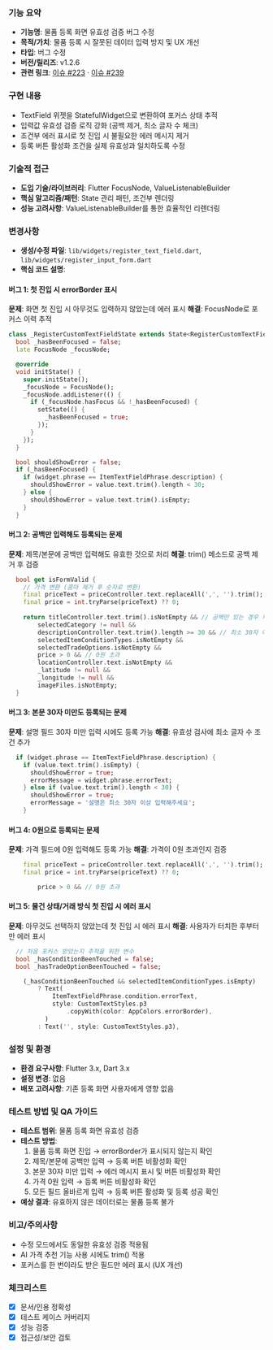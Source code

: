### 기능 요약
- **기능명**: 물품 등록 화면 유효성 검증 버그 수정
- **목적/가치**: 물품 등록 시 잘못된 데이터 입력 방지 및 UX 개선
- **타입**: 버그 수정
- **버전/릴리즈**: v1.2.6
- **관련 링크**: [이슈 #223](https://github.com/TEAM-ROMROM/RomRom-FE/issues/223) · [이슈 #239](https://github.com/TEAM-ROMROM/RomRom-FE/issues/239)

### 구현 내용
- TextField 위젯을 StatefulWidget으로 변환하여 포커스 상태 추적
- 입력값 유효성 검증 로직 강화 (공백 제거, 최소 글자 수 체크)
- 조건부 에러 표시로 첫 진입 시 불필요한 에러 메시지 제거
- 등록 버튼 활성화 조건을 실제 유효성과 일치하도록 수정

### 기술적 접근
- **도입 기술/라이브러리**: Flutter FocusNode, ValueListenableBuilder
- **핵심 알고리즘/패턴**: State 관리 패턴, 조건부 렌더링
- **성능 고려사항**: ValueListenableBuilder를 통한 효율적인 리렌더링

### 변경사항
- **생성/수정 파일**: `lib/widgets/register_text_field.dart`, `lib/widgets/register_input_form.dart`
- **핵심 코드 설명**:

#### 버그 1: 첫 진입 시 errorBorder 표시
**문제**: 화면 첫 진입 시 아무것도 입력하지 않았는데 에러 표시
**해결**: FocusNode로 포커스 이력 추적

```61:75:lib/widgets/register_text_field.dart
class _RegisterCustomTextFieldState extends State<RegisterCustomTextField> {
  bool _hasBeenFocused = false;
  late FocusNode _focusNode;

  @override
  void initState() {
    super.initState();
    _focusNode = FocusNode();
    _focusNode.addListener(() {
      if (_focusNode.hasFocus && !_hasBeenFocused) {
        setState(() {
          _hasBeenFocused = true;
        });
      }
    });
  }
```

```167:174:lib/widgets/register_text_field.dart
  bool shouldShowError = false;
  if (_hasBeenFocused) {
    if (widget.phrase == ItemTextFieldPhrase.description) {
      shouldShowError = value.text.trim().length < 30;
    } else {
      shouldShowError = value.text.trim().isEmpty;
    }
  }
```

#### 버그 2: 공백만 입력해도 등록되는 문제
**문제**: 제목/본문에 공백만 입력해도 유효한 것으로 처리
**해결**: trim() 메소드로 공백 제거 후 검증

```314:329:lib/widgets/register_input_form.dart
  bool get isFormValid {
    // 가격 변환 (콤마 제거 후 숫자로 변환)
    final priceText = priceController.text.replaceAll(',', '').trim();
    final price = int.tryParse(priceText) ?? 0;
    
    return titleController.text.trim().isNotEmpty && // 공백만 있는 경우 제외
        selectedCategory != null &&
        descriptionController.text.trim().length >= 30 && // 최소 30자 이상, 공백만 있는 경우 제외
        selectedItemConditionTypes.isNotEmpty &&
        selectedTradeOptions.isNotEmpty &&
        price > 0 && // 0원 초과
        locationController.text.isNotEmpty &&
        _latitude != null &&
        _longitude != null &&
        imageFiles.isNotEmpty;
  }
```

#### 버그 3: 본문 30자 미만도 등록되는 문제
**문제**: 설명 필드 30자 미만 입력 시에도 등록 가능
**해결**: 유효성 검사에 최소 글자 수 조건 추가

```232:239:lib/widgets/register_text_field.dart
  if (widget.phrase == ItemTextFieldPhrase.description) {
    if (value.text.trim().isEmpty) {
      shouldShowError = true;
      errorMessage = widget.phrase.errorText;
    } else if (value.text.trim().length < 30) {
      shouldShowError = true;
      errorMessage = '설명은 최소 30자 이상 입력해주세요';
    }
```

#### 버그 4: 0원으로 등록되는 문제
**문제**: 가격 필드에 0원 입력해도 등록 가능
**해결**: 가격이 0원 초과인지 검증

```316:317:lib/widgets/register_input_form.dart
    final priceText = priceController.text.replaceAll(',', '').trim();
    final price = int.tryParse(priceText) ?? 0;
```

```324:324:lib/widgets/register_input_form.dart
        price > 0 && // 0원 초과
```

#### 버그 5: 물건 상태/거래 방식 첫 진입 시 에러 표시
**문제**: 아무것도 선택하지 않았는데 첫 진입 시 에러 표시
**해결**: 사용자가 터치한 후부터만 에러 표시

```57:59:lib/widgets/register_input_form.dart
  // 처음 포커스 받았는지 추적을 위한 변수
  bool _hasConditionBeenTouched = false;
  bool _hasTradeOptionBeenTouched = false;
```

```619:625:lib/widgets/register_input_form.dart
    (_hasConditionBeenTouched && selectedItemConditionTypes.isEmpty)
        ? Text(
            ItemTextFieldPhrase.condition.errorText,
            style: CustomTextStyles.p3
                .copyWith(color: AppColors.errorBorder),
          )
        : Text('', style: CustomTextStyles.p3),
```

### 설정 및 환경
- **환경 요구사항**: Flutter 3.x, Dart 3.x
- **설정 변경**: 없음
- **배포 고려사항**: 기존 등록 화면 사용자에게 영향 없음

### 테스트 방법 및 QA 가이드
- **테스트 범위**: 물품 등록 화면 유효성 검증
- **테스트 방법**:
  1. 물품 등록 화면 진입 → errorBorder가 표시되지 않는지 확인
  2. 제목/본문에 공백만 입력 → 등록 버튼 비활성화 확인
  3. 본문 30자 미만 입력 → 에러 메시지 표시 및 버튼 비활성화 확인
  4. 가격 0원 입력 → 등록 버튼 비활성화 확인
  5. 모든 필드 올바르게 입력 → 등록 버튼 활성화 및 등록 성공 확인
- **예상 결과**: 유효하지 않은 데이터로는 물품 등록 불가

### 비고/주의사항
- 수정 모드에서도 동일한 유효성 검증 적용됨
- AI 가격 추천 기능 사용 시에도 trim() 적용
- 포커스를 한 번이라도 받은 필드만 에러 표시 (UX 개선)

### 체크리스트
- [x] 문서/인용 정확성
- [x] 테스트 케이스 커버리지
- [x] 성능 검증
- [x] 접근성/보안 검토